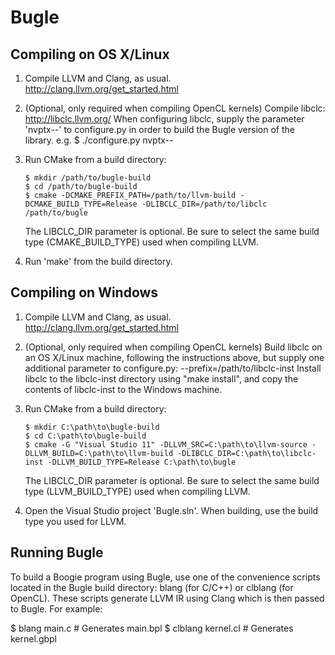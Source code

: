 Bugle
=====

Compiling on OS X/Linux
-----------------------

1. Compile LLVM and Clang, as usual.
   http://clang.llvm.org/get_started.html

2. (Optional, only required when compiling OpenCL kernels)
   Compile libclc: http://libclc.llvm.org/
   When configuring libclc, supply the parameter 'nvptx--'
   to configure.py in order to build the Bugle version of the library.
   e.g.
     $ ./configure.py nvptx--

3. Run CMake from a build directory:
   ```
   $ mkdir /path/to/bugle-build
   $ cd /path/to/bugle-build
   $ cmake -DCMAKE_PREFIX_PATH=/path/to/llvm-build -DCMAKE_BUILD_TYPE=Release -DLIBCLC_DIR=/path/to/libclc /path/to/bugle
   ```
   The LIBCLC_DIR parameter is optional.  Be sure to select the same
   build type (CMAKE_BUILD_TYPE) used when compiling LLVM.

4. Run 'make' from the build directory.

Compiling on Windows
--------------------

1. Compile LLVM and Clang, as usual.
   http://clang.llvm.org/get_started.html

2. (Optional, only required when compiling OpenCL kernels)
   Build libclc on an OS X/Linux machine, following the instructions
   above, but supply one additional parameter to configure.py:
     --prefix=/path/to/libclc-inst
   Install libclc to the libclc-inst directory using "make install",
   and copy the contents of libclc-inst to the Windows machine.

3. Run CMake from a build directory:
   ```
   $ mkdir C:\path\to\bugle-build
   $ cd C:\path\to\bugle-build
   $ cmake -G "Visual Studio 11" -DLLVM_SRC=C:\path\to\llvm-source -DLLVM_BUILD=C:\path\to\llvm-build -DLIBCLC_DIR=C:\path\to\libclc-inst -DLLVM_BUILD_TYPE=Release C:\path\to\bugle
   ```
   The LIBCLC_DIR parameter is optional.  Be sure to select the same
   build type (LLVM_BUILD_TYPE) used when compiling LLVM.

4. Open the Visual Studio project 'Bugle.sln'.  When building, use the build
   type you used for LLVM.

Running Bugle
-------------

To build a Boogie program using Bugle, use one of the convenience
scripts located in the Bugle build directory: blang (for C/C++) or
clblang (for OpenCL).  These scripts generate LLVM IR using Clang
which is then passed to Bugle.  For example:

  $ blang main.c                       # Generates main.bpl
  $ clblang kernel.cl                  # Generates kernel.gbpl
